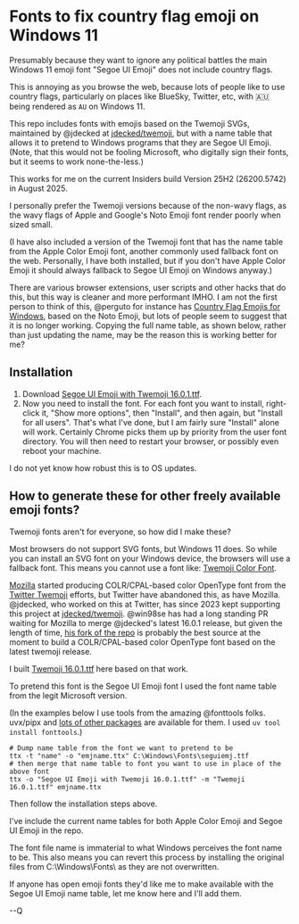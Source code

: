# Fonts to fix country flag emoji on Windows 11

Presumably because they want to ignore any political battles the main Windows 11 emoji font "Segoe UI Emoji" does not include country flags.

This is annoying as you browse the web, because lots of people like to use country flags, particularly on places like BlueSky, Twitter, etc, with 🇦🇺 being rendered as `AU` on Windows 11.

This repo includes fonts with emojis based on the Twemoji SVGs, maintained by @jdecked at [jdecked/twemoji](https://github.com/jdecked/twemoji), but with a name table that allows it to pretend to Windows programs that they are Segoe UI Emoji. (Note, that this would not be fooling Microsoft, who digitally sign their fonts, but it seems to work none-the-less.)

This works for me on the current Insiders build Version 25H2 (26200.5742) in August 2025.

I personally prefer the Twemoji versions because of the non-wavy flags, as the wavy flags of Apple and Google's Noto Emoji font render poorly when sized small.

(I have also included a version of the Twemoji font that has the name table from the Apple Color Emoji font, another commonly used fallback font on the web. Personally, I have both installed, but if you don't have Apple Color Emoji it should always fallback to Segoe UI Emoji on Windows anyway.)

There are various browser extensions, user scripts and other hacks that do this, but this way is cleaner and more performant IMHO. I am not the first person to think of this, @perguto for instance has [Country Flag Emojis for Windows](https://github.com/perguto/Country-Flag-Emojis-for-Windows), based on the Noto Emoji, but lots of people seem to suggest that it is no longer working. Copying the full name table, as shown below, rather than just updating the name, may be the reason this is working better for me?

## Installation

1.  Download [Segoe UI Emoji with Twemoji 16.0.1.ttf](Segoe%20UI%20Emoji%20with%20Twemoji%2016.0.1.ttf).
2.  Now you need to install the font. For each font you want to install, right-click it, "Show more options", then "Install", and then again, but "Install for all users". That's what I've done, but I am fairly sure "Install" alone will work. Certainly Chrome picks them up by priority from the user font directory. You will then need to restart your browser, or possibly even reboot your machine.

I do not yet know how robust this is to OS updates.

## How to generate these for other freely available emoji fonts?

Twemoji fonts aren't for everyone, so how did I make these?

Most browsers do not support SVG fonts, but Windows 11 does. So while you can install an SVG font on your Windows device, the browsers will use a fallback font. This means you cannot use a font like: [Twemoji Color Font](https://github.com/13rac1/twemoji-color-font).

[Mozilla](https://github.com/mozilla/twemoji-colr) started producing COLR/CPAL-based color OpenType font from the [Twitter Twemoji](https://twitter.github.io/twemoji/) efforts, but Twitter have abandoned this, as have Mozilla. @jdecked, who worked on this at Twitter, has since 2023 kept supporting this project at [jdecked/twemoji](https://github.com/jdecked/twemoji). @win98se has had a long standing PR waiting for Mozilla to merge @jdecked's latest 16.0.1 release, but given the length of time, [his fork of the repo](https://github.com/win98se/twemoji-colr) is probably the best source at the moment to build a COLR/CPAL-based color OpenType font based on the latest twemoji release.

I built [Twemoji 16.0.1.ttf](Twemoji%2016.0.1.ttf) here based on that work.

To pretend this font is the Segoe UI Emoji font I used the font name table from the legit Microsoft version.

(In the examples below I use tools from the amazing @fonttools folks. uvx/pipx and [lots of other packages](https://github.com/fonttools/fonttools?tab=readme-ov-file#installation) are available for them. I used `uv tool install fonttools`.)

```
# Dump name table from the font we want to pretend to be
ttx -t "name" -o "emjname.ttx" C:\Windows\Fonts\seguiemj.ttf
# then merge that name table to font you want to use in place of the above font
ttx -o "Segoe UI Emoji with Twemoji 16.0.1.ttf" -m "Twemoji 16.0.1.ttf" emjname.ttx
```

Then follow the installation steps above.

I've include the current name tables for both Apple Color Emoji and Segoe UI Emoji in the repo.

The font file name is immaterial to what Windows perceives the font name to be. This also means you can revert this process by installing the original files from C:\Windows\Fonts\ as they are not overwritten.

If anyone has open emoji fonts they'd like me to make available with the Segoe UI Emoji name table, let me know here and I'll add them.


--Q
